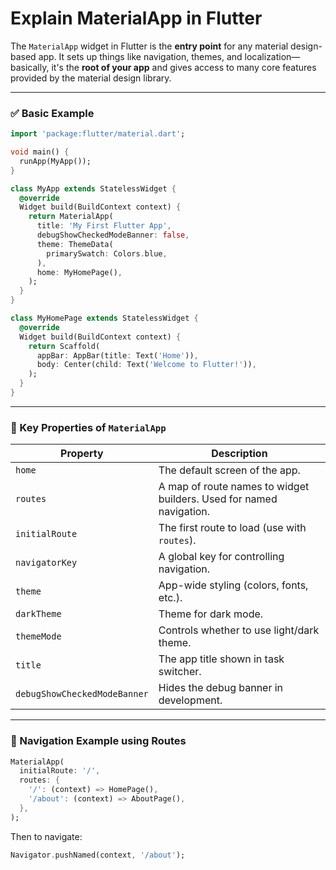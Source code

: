 # Explain MaterialApp in Flutter

The `MaterialApp` widget in Flutter is the **entry point** for any material design-based app. 
It sets up things like navigation, themes, and localization—basically, 
it's the **root of your app** and gives access to many core features provided by the material design library.

---

### ✅ Basic Example

```dart
import 'package:flutter/material.dart';

void main() {
  runApp(MyApp());
}

class MyApp extends StatelessWidget {
  @override
  Widget build(BuildContext context) {
    return MaterialApp(
      title: 'My First Flutter App',
      debugShowCheckedModeBanner: false,
      theme: ThemeData(
        primarySwatch: Colors.blue,
      ),
      home: MyHomePage(),
    );
  }
}

class MyHomePage extends StatelessWidget {
  @override
  Widget build(BuildContext context) {
    return Scaffold(
      appBar: AppBar(title: Text('Home')),
      body: Center(child: Text('Welcome to Flutter!')),
    );
  }
}
```

---

### 🧠 Key Properties of `MaterialApp`

| Property                     | Description                                                         |
|------------------------------|---------------------------------------------------------------------|
| `home`                       | The default screen of the app.                                      |
| `routes`                     | A map of route names to widget builders. Used for named navigation. |
| `initialRoute`               | The first route to load (use with `routes`).                        |
| `navigatorKey`               | A global key for controlling navigation.                            |
| `theme`                      | App-wide styling (colors, fonts, etc.).                             |
| `darkTheme`                  | Theme for dark mode.                                                |
| `themeMode`                  | Controls whether to use light/dark theme.                           |
| `title`                      | The app title shown in task switcher.                               |
| `debugShowCheckedModeBanner` | Hides the debug banner in development.                              |

---

### 🧭 Navigation Example using Routes

```dart
MaterialApp(
  initialRoute: '/',
  routes: {
    '/': (context) => HomePage(),
    '/about': (context) => AboutPage(),
  },
);
```

Then to navigate:

```dart
Navigator.pushNamed(context, '/about');
```

